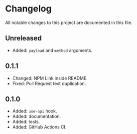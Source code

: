 # Changelog

All notable changes to this project are documented in this file.

## Unreleased

- Added: `payload` and `method` arguments.

## 0.1.1

- Changed: NPM Link inside README.
- Fixed: Pull Request text duplication.

## 0.1.0

- Added: `use-api` hook.
- Added: documentation.
- Added: tests.
- Added: GitHub Actions CI.
